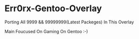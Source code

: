 # Err0rx-Gentoo-Overlay
Porting All 9999 &amp;&amp; 99999999(Latest Packeges) In This Overlay

Main Foucused On Gaming On Gentoo :-)
